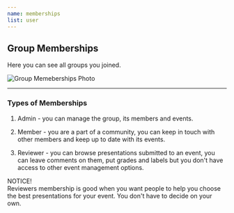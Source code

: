 ```yaml
---
name: memberships
list: user
---
```

<section>

## Group Memberships

Here you can see all groups you joined.

![Group Memeberships Photo](/images/gm.png)

---

### Types of Memberships

1. Admin - you can manage the group, its members and events.

2. Member - you are a part of a community, you can keep in touch with other members and keep up to date with its events.

3. Reviewer - you can browse presentations submitted to an event, you can leave comments on them, put grades and labels but you don't have access to other event management options.

<article class="message is-warning">
  <div class="message-header">
    NOTICE!
  </div>
  <div class="message-body">
    Reviewers membership is good when you want people to help you choose the best presentations for your event. You don't have to decide on your own.
  </div>
</article>
</section>
